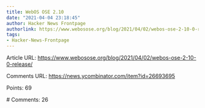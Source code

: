 ```yaml
---
title: WebOS OSE 2.10
date: "2021-04-04 23:18:45"
author: Hacker News Frontpage
authorlink: https://www.webosose.org/blog/2021/04/02/webos-ose-2-10-0-release/
tags:
- Hacker-News-Frontpage
---
```


<p>Article URL: <a href="https://www.webosose.org/blog/2021/04/02/webos-ose-2-10-0-release/">https://www.webosose.org/blog/2021/04/02/webos-ose-2-10-0-release/</a></p>
<p>Comments URL: <a href="https://news.ycombinator.com/item?id=26693695">https://news.ycombinator.com/item?id=26693695</a></p>
<p>Points: 69</p>
<p># Comments: 26</p>
